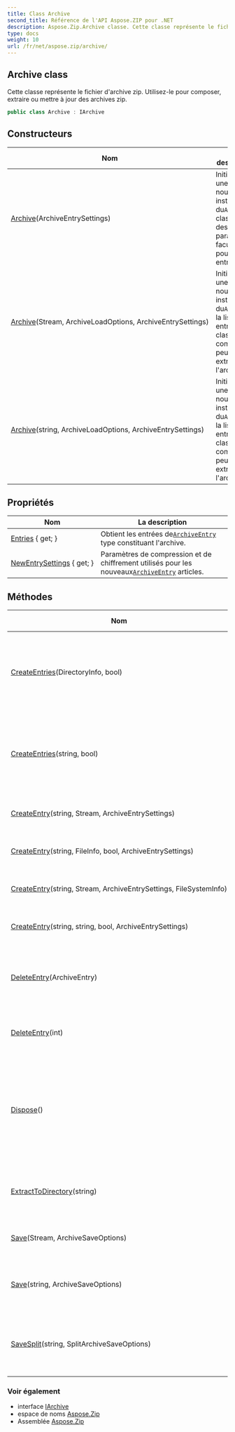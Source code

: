 ```yaml
---
title: Class Archive
second_title: Référence de l'API Aspose.ZIP pour .NET
description: Aspose.Zip.Archive classe. Cette classe représente le fichier darchive zip. Utilisezle pour composer extraire ou mettre à jour des archives zip.
type: docs
weight: 10
url: /fr/net/aspose.zip/archive/
---
```

## Archive class

Cette classe représente le fichier d'archive zip. Utilisez-le pour composer, extraire ou mettre à jour des archives zip.

```csharp
public class Archive : IArchive
```

## Constructeurs

| Nom | La description |
| --- | --- |
| [Archive](archive/#constructor)(ArchiveEntrySettings) | Initialise une nouvelle instance du`Archive` classe avec des paramètres facultatifs pour ses entrées. |
| [Archive](archive/#constructor_1)(Stream, ArchiveLoadOptions, ArchiveEntrySettings) | Initialise une nouvelle instance du`Archive` la liste des entrées de classe et de composition peut être extraite de l'archive. |
| [Archive](archive/#constructor_2)(string, ArchiveLoadOptions, ArchiveEntrySettings) | Initialise une nouvelle instance du`Archive` la liste des entrées de classe et de composition peut être extraite de l'archive. |

## Propriétés

| Nom | La description |
| --- | --- |
| [Entries](../../aspose.zip/archive/entries/) { get; } | Obtient les entrées de[`ArchiveEntry`](../archiveentry/) type constituant l'archive. |
| [NewEntrySettings](../../aspose.zip/archive/newentrysettings/) { get; } | Paramètres de compression et de chiffrement utilisés pour les nouveaux[`ArchiveEntry`](../archiveentry/) articles. |

## Méthodes

| Nom | La description |
| --- | --- |
| [CreateEntries](../../aspose.zip/archive/createentries/#createentries)(DirectoryInfo, bool) | Ajoute à l'archive tous les fichiers et répertoires de manière récursive dans le répertoire donné. |
| [CreateEntries](../../aspose.zip/archive/createentries/#createentries_1)(string, bool) | Ajoute à l'archive tous les fichiers et répertoires de manière récursive dans le répertoire donné. |
| [CreateEntry](../../aspose.zip/archive/createentry/#createentry_1)(string, Stream, ArchiveEntrySettings) | Créer une entrée unique dans l'archive. |
| [CreateEntry](../../aspose.zip/archive/createentry/#createentry)(string, FileInfo, bool, ArchiveEntrySettings) | Créer une entrée unique dans l'archive. |
| [CreateEntry](../../aspose.zip/archive/createentry/#createentry_2)(string, Stream, ArchiveEntrySettings, FileSystemInfo) | Créer une entrée unique dans l'archive. |
| [CreateEntry](../../aspose.zip/archive/createentry/#createentry_3)(string, string, bool, ArchiveEntrySettings) | Créer une entrée unique dans l'archive. |
| [DeleteEntry](../../aspose.zip/archive/deleteentry/#deleteentry)(ArchiveEntry) | Supprime la première occurrence d'une entrée spécifique de la liste des entrées. |
| [DeleteEntry](../../aspose.zip/archive/deleteentry/#deleteentry_1)(int) | Supprime l'entrée de la liste des entrées par index. |
| [Dispose](../../aspose.zip/archive/dispose/)() | Effectue des tâches définies par l'application associées à la libération, à la libération ou à la réinitialisation des ressources non gérées. |
| [ExtractToDirectory](../../aspose.zip/archive/extracttodirectory/)(string) | Extrait tous les fichiers de l'archive dans le répertoire fourni. |
| [Save](../../aspose.zip/archive/save/#save)(Stream, ArchiveSaveOptions) | Enregistre l'archive dans le flux fourni. |
| [Save](../../aspose.zip/archive/save/#save_1)(string, ArchiveSaveOptions) | Enregistre l'archive dans le fichier de destination fourni. |
| [SaveSplit](../../aspose.zip/archive/savesplit/)(string, SplitArchiveSaveOptions) | Enregistre l'archive multi-volume dans le répertoire de destination fourni. |

### Voir également

* interface [IArchive](../iarchive/)
* espace de noms [Aspose.Zip](../../aspose.zip/)
* Assemblée [Aspose.Zip](../../)


